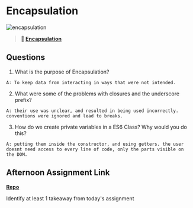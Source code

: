 # Encapsulation

![encapsulation](https://bcw.blob.core.windows.net/public/img/journals/5838157482080222)

> **📖 [Encapsulation](https://codeworksacademy.com/fs-student-guide/resources/wk3/02-Encapsulation)**

## Questions

1. What is the purpose of Encapsulation?

`A: To keep data from interacting in ways that were not intended.`

2. What were some of the problems with closures and the underscore prefix?

`A: their use was unclear, and resulted in being used incorrectly. conventions were ignored and lead to breaks.`

3. How do we create private variables in a ES6 Class? Why would you do this?

`A: putting them inside the constructor, and using getters. the user doesnt need access to every line of code, only the parts visible on the DOM.`

## Afternoon Assignment Link

**[Repo](https://github.com/Molly-Nettleton/mvc-java)**

Identify at least 1 takeaway from today's assignment
